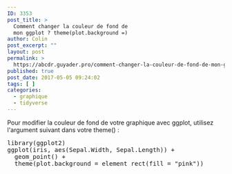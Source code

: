 ```yaml
---
ID: 3353
post_title: >
  Comment changer la couleur de fond de
  mon ggplot ? theme(plot.background =)
author: Colin
post_excerpt: ""
layout: post
permalink: >
  https://abcdr.guyader.pro/comment-changer-la-couleur-de-fond-de-mon-ggplot-themeplot-background/
published: true
post_date: 2017-05-05 09:24:02
tags: [ ]
categories:
  - graphique
  - tidyverse
---
```

Pour modifier la couleur de fond de votre graphique avec ggplot, utilisez l'argument suivant dans votre theme() : 
<pre lang="rsplus">
library(ggplot2)
ggplot(iris, aes(Sepal.Width, Sepal.Length)) +
  geom_point() + 
  theme(plot.background = element_rect(fill = "pink"))</pre>